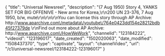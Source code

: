 {
    "title": "Universal Newsreel",
    "description": "(7 Aug 1950) Story 4, YANKS SET FOR BIG OFFENIVE - New arms for Korea,\r\n200 UN 23-376, 7 Aug 1950, b\/w, mute\r\n\r\n\r\nYou can license this story through AP Archive: http:\/\/www.aparchive.com\/metadata\/youtube\/764e0423dd154e28212bdb45f27379de \r\nFind out more about AP Archive: http:\/\/www.aparchive.com\/HowWeWork",
    "channelid": "123184222",
    "videoid": "123196017",
    "date_created": "1502020063",
    "date_modified": "1508437370",
    "type": "captivate",
    "layout": "channelVideo",
    "url": "\/c1\/universal-newsreel\/123184222-123196017"
}